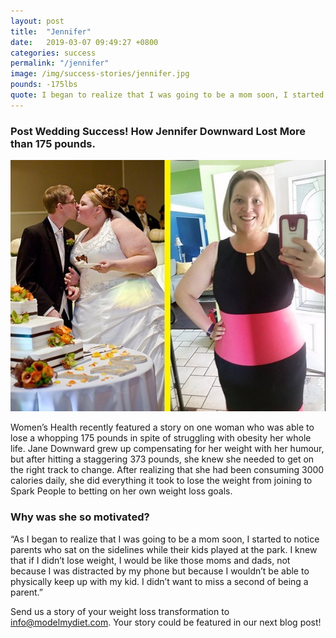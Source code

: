 ```yaml
---
layout: post
title:  "Jennifer"
date:   2019-03-07 09:49:27 +0800
categories: success
permalink: "/jennifer"
image: /img/success-stories/jennifer.jpg
pounds: -175lbs
quote: I began to realize that I was going to be a mom soon, I started to notice parents who sat on the sidelines while their kids played at the park. I knew that if I didn’t lose weight, I would be like those moms and dads
---
```




### Post Wedding Success! How Jennifer Downward Lost More than 175 pounds.

![image](/img/success-stories/jennifer.jpg)

Women’s Health recently featured a story on one woman who was able to lose a whopping 175 pounds in spite of struggling with obesity her whole life. Jane Downward grew up compensating for her weight with her humour, but after hitting a staggering 373 pounds, she knew she needed to get on the right track to change. After realizing that she had been consuming 3000 calories daily, she did everything it took to lose the weight from joining to Spark People to betting on her own weight loss goals.

### Why was she so motivated?

“As I began to realize that I was going to be a mom soon, I started to notice parents who sat on the sidelines while their kids played at the park. I knew that if I didn’t lose weight, I would be like those moms and dads, not because I was distracted by my phone but because I wouldn’t be able to physically keep up with my kid. I didn’t want to miss a second of being a parent.”

Send us a story of your weight loss transformation to info@modelmydiet.com. Your story could be featured in our next blog post!
